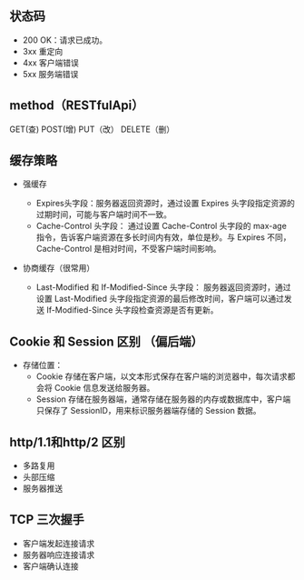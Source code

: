 ## 状态码
- 200 OK：请求已成功。
- 3xx 重定向
- 4xx 客户端错误
- 5xx 服务端错误

## method（RESTfulApi）
GET(查) POST(增) PUT（改） DELETE（删）

## 缓存策略
- 强缓存
  - Expires头字段：服务器返回资源时，通过设置 Expires 头字段指定资源的过期时间，可能与客户端时间不一致。
  - Cache-Control 头字段： 通过设置 Cache-Control 头字段的 max-age 指令，告诉客户端资源在多长时间内有效，单位是秒。与 Expires 不同，Cache-Control 是相对时间，不受客户端时间影响。
  
- 协商缓存（很常用）
  - Last-Modified 和 If-Modified-Since 头字段： 服务器返回资源时，通过设置 Last-Modified 头字段指定资源的最后修改时间，客户端可以通过发送 If-Modified-Since 头字段检查资源是否有更新。

## Cookie 和 Session 区别 （偏后端）
- 存储位置：
  - Cookie 存储在客户端，以文本形式保存在客户端的浏览器中，每次请求都会将 Cookie 信息发送给服务器。
  - Session 存储在服务器端，通常存储在服务器的内存或数据库中，客户端只保存了 SessionID，用来标识服务器端存储的 Session 数据。

## http/1.1和http/2 区别
- 多路复用
- 头部压缩
- 服务器推送

## TCP 三次握手
- 客户端发起连接请求
- 服务器响应连接请求
- 客户端确认连接